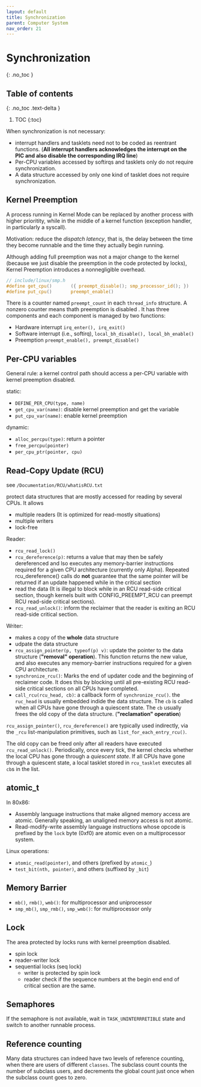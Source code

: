 ```yaml
---
layout: default
title: Synchronization
parent: Computer System
nav_order: 21
---
```


# Synchronization
{: .no_toc }

## Table of contents
{: .no_toc .text-delta }

1. TOC
{:toc}


When synchronization is not necessary:

- interrupt handlers and tasklets need not to be coded as reentrant functions. (**All interrupt handlers acknowledges the interrupt on the PIC and also disable the corresponding IRQ line**)
- Per-CPU variables accessed by softirqs and tasklets only do not require synchronization.
- A data structure accessed by only one kind of tasklet does not require synchronization.

## Kernel Preemption

A process running in Kernel Mode can be replaced by another process with higher prioritity, while in the middle of a kernel function (exception handler, in particularly a syscall). 

Motivation: reduce the _dispatch latency_, that is, the delay between the time they become runnable and the time they actually begin running.

Although adding full preemption was not a major change to the kernel (because we just disable the preemption in the code protected by locks), Kernel Preemption introduces a nonnegligible overhead.

```c
// include/linux/smp.h
#define get_cpu()		({ preempt_disable(); smp_processor_id(); })
#define put_cpu()		preempt_enable()
```

There is a counter named `preempt_count` in each `thread_info` structure. A nonzero counter means thath preemption is disabled . It has three components and each component is managed by two functions:

- Hardware interrupt  `irq_enter(), irq_exit()`
- Software interrupt (i.e., softirq), `local_bh_disable(), local_bh_enable()`
- Preemption `preempt_enable(), preempt_disable()`

## Per-CPU variables

General rule: a kernel control path should access a per-CPU variable with kernel preemption disabled.

static: 

- `DEFINE_PER_CPU(type, name)`
- `get_cpu_var(name)`: disable kernel preemption and get the variable
- `put_cpu_var(name)`: enable kernel preemption

dynamic:

- `alloc_percpu(type)`: return a pointer
- `free_percpu(pointer)`
- `per_cpu_ptr(pointer, cpu)`

## Read-Copy Update (RCU)

see `/Documentation/RCU/whatisRCU.txt`

protect data structures that are mostly accessed for reading by several CPUs. It allows

- multiple readers (It is optimized for read-mostly
situations)
- multiple writers
- lock-free

Reader:

- `rcu_read_lock()`
- `rcu_dereference(p)`: returns a value that may then be safely dereferenced and lso executes any memory-barrier instructions required for a given CPU architecture (currently only Alpha). Repeated rcu_dereference() calls do **not** guarantee that the same pointer will be returned if an update happened while in the critical section
- read the data (It is illegal to block while in an RCU read-side critical section, though kernels built with CONFIG_PREEMPT_RCU can preempt RCU read-side critical sections).
- `rcu_read_unlock()`: inform the reclaimer that the reader is exiting an RCU read-side critical section.

Writer:

- makes a copy of the **whole** data structure
- udpate the data structure
- `rcu_assign_pointer(p, typeof(p) v)`: update the pointer to the data structure (**"removal" operation**). This function returns the new value, and also executes any memory-barrier instructions required for a given CPU architecture.
- `synchronize_rcu()`: Marks the end of updater code and the beginning of reclaimer code. It does this by blocking until all pre-existing RCU read-side critical sections on all CPUs have completed.
- `call_rcu(rcu_head, cb)`: a callback form of `synchronize_rcu()`. the `ruc_head` is usually embedded indide the data structure. The `cb` is called when all CPUs have gone through a quiescent state. The `cb` usually frees the old copy of the data structure. (**"reclamation" operation**)

`rcu_assign_pointer()`, `rcu_dereference()` are	typically used indirectly, via the `_rcu` list-manipulation primitives, such as `list_for_each_entry_rcu()`.

The old copy can be freed only after all readers have executed `rcu_read_unlock()`. Periodically, once every tick, the kernel checks whether the local CPU has gone through a _quiescent state_. If all CPUs have gone through a quiescent state, a local tasklet stored in `rcu_tasklet` executes all `cb`s in the list.

## atomic_t

In 80x86:

- Assembly language instructions that make aligned memory access are atomic. Generally speaking, an unaligned memory access is not atomic.
- Read-modify-write assembly language instructions whose opcode is prefixed by the `lock` byte (0xf0) are atomic even on a multiprocessor system.

Linux operations:

- `atomic_read(pointer)`, and others (prefixed by `atomic_`)
- `test_bit(nth, pointer)`, and others (suffixed by `_bit`)

## Memory Barrier

- `mb()`, `rmb()`, `wmb()`: for multiprocessor and uniprocessor
- `smp_mb()`, `smp_rmb()`, `smp_wmb()`: for multiprocessor only

## Lock

The area protected by locks runs with kernel preemption disabled.

- spin lock
- reader-writer lock
- sequential locks (seq lock)
  - writer is protected by spin lock
  - reader check if the sequence numbers at the begin end end of critical section are the same.

## Semaphores

If the semaphore is not available, wait in `TASK_UNINTERRRETIBLE` state and switch to another runnable process.

## Reference counting

Many data structures can indeed have two levels of reference counting, when there are users of different `classes`. The subclass count counts the number of subclass users, and decrements the global count just once when the subclass count goes to zero.





